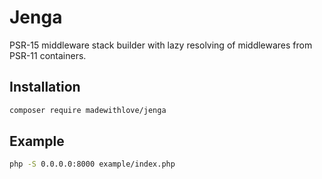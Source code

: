 # Jenga

PSR-15 middleware stack builder with lazy resolving of middlewares from PSR-11 containers.

## Installation

```bash
composer require madewithlove/jenga
```

## Example

```bash
php -S 0.0.0.0:8000 example/index.php
```
